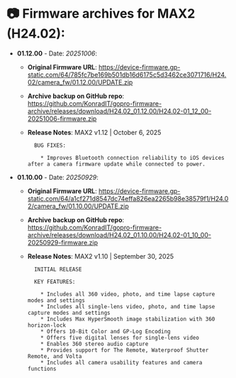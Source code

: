 # 📷 Firmware archives for MAX2 (H24.02):

- **01.12.00** - Date: *20251006*:
	- **Original Firmware URL**: https://device-firmware.gp-static.com/64/785fc7be169b501db16d6175c5d3462ce3071716/H24.02/camera_fw/01.12.00/UPDATE.zip
	- **Archive backup on GitHub repo**: https://github.com/KonradIT/gopro-firmware-archive/releases/download/H24.02_01.12.00/H24.02-01_12_00-20251006-firmware.zip
	- **Release Notes**:
            MAX2 v1.12 | October 6, 2025
			
			BUG FIXES:
			
			  * Improves Bluetooth connection reliability to iOS devices after a camera firmware update while connected to power.
			
			
- **01.10.00** - Date: *20250929*:
	- **Original Firmware URL**: https://device-firmware.gp-static.com/64/a1cf271d8547dc74effa826ea2265b98e38579f1/H24.02/camera_fw/01.10.00/UPDATE.zip
	- **Archive backup on GitHub repo**: https://github.com/KonradIT/gopro-firmware-archive/releases/download/H24.02_01.10.00/H24.02-01_10_00-20250929-firmware.zip
	- **Release Notes**:
            MAX2 v1.10 | September 30, 2025
			
			INITIAL RELEASE
			
			KEY FEATURES:
			
			  * Includes all 360 video, photo, and time lapse capture modes and settings
			  * Includes all single-lens video, photo, and time lapse capture modes and settings
			  * Includes Max HyperSmooth image stabilization with 360 horizon-lock
			  * Offers 10-Bit Color and GP-Log Encoding
			  * Offers five digital lenses for single-lens video
			  * Enables 360 stereo audio capture
			  * Provides support for The Remote, Waterproof Shutter Remote, and Volta
			  * Includes all camera usability features and camera functions
			
			

